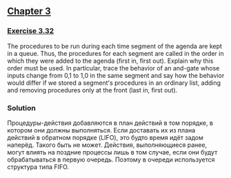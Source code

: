 ## [Chapter 3](../index.md#3-Modularity-Objects-and-State)

### [Exercise 3.32](https://mitpress.mit.edu/sites/default/files/sicp/full-text/book/book-Z-H-22.html#%_thm_3.32)

The procedures to be run during each time segment of the agenda are kept in a queue. Thus, the procedures for each segment are called in the order in which they were added to the agenda (first in, first out). Explain why this order must be used. In particular, trace the behavior of an and-gate whose inputs change from 0,1 to 1,0 in the same segment and say how the behavior would differ if we stored a segment's procedures in an ordinary list, adding and removing procedures only at the front (last in, first out).

### Solution

Процедуры-действия добавляются в план действий в том порядке, в котором они должны выполняться. Если доставать их из плана действий в обратном порядке (LIFO), это будто время идёт задом наперёд. Такого быть не может. Действия, выполняющиеся ранее, могут влиять на поздние процессы лишь в том случае, если они будут обрабатываться в первую очередь. Поэтому в очереди используется структура типа FIFO.

